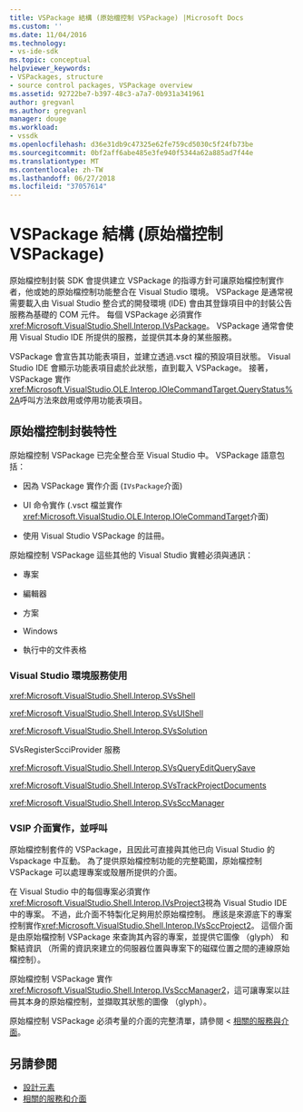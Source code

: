 ```yaml
---
title: VSPackage 結構 (原始檔控制 VSPackage) |Microsoft Docs
ms.custom: ''
ms.date: 11/04/2016
ms.technology:
- vs-ide-sdk
ms.topic: conceptual
helpviewer_keywords:
- VSPackages, structure
- source control packages, VSPackage overview
ms.assetid: 92722be7-b397-48c3-a7a7-0b931a341961
author: gregvanl
ms.author: gregvanl
manager: douge
ms.workload:
- vssdk
ms.openlocfilehash: d36e31db9c47325e62fe759cd5030c5f24fb73be
ms.sourcegitcommit: 0bf2aff6abe485e3fe940f5344a62a885ad7f44e
ms.translationtype: MT
ms.contentlocale: zh-TW
ms.lasthandoff: 06/27/2018
ms.locfileid: "37057614"
---
```

# <a name="vspackage-structure-source-control-vspackage"></a>VSPackage 結構 (原始檔控制 VSPackage)

原始檔控制封裝 SDK 會提供建立 VSPackage 的指導方針可讓原始檔控制實作者，他或她的原始檔控制功能整合在 Visual Studio 環境。 VSPackage 是通常視需要載入由 Visual Studio 整合式的開發環境 (IDE) 會由其登錄項目中的封裝公告服務為基礎的 COM 元件。 每個 VSPackage 必須實作<xref:Microsoft.VisualStudio.Shell.Interop.IVsPackage>。 VSPackage 通常會使用 Visual Studio IDE 所提供的服務，並提供其本身的某些服務。

VSPackage 會宣告其功能表項目，並建立透過.vsct 檔的預設項目狀態。 Visual Studio IDE 會顯示功能表項目處於此狀態，直到載入 VSPackage。 接著，VSPackage 實作<xref:Microsoft.VisualStudio.OLE.Interop.IOleCommandTarget.QueryStatus%2A>呼叫方法來啟用或停用功能表項目。

## <a name="source-control-package-characteristics"></a>原始檔控制封裝特性

原始檔控制 VSPackage 已完全整合至 Visual Studio 中。 VSPackage 語意包括：

-   因為 VSPackage 實作介面 (`IVsPackage`介面)

-   UI 命令實作 (.vsct 檔並實作<xref:Microsoft.VisualStudio.OLE.Interop.IOleCommandTarget>介面)

-   使用 Visual Studio VSPackage 的註冊。

原始檔控制 VSPackage 這些其他的 Visual Studio 實體必須與通訊：

-   專案

-   編輯器

-   方案

-   Windows

-   執行中的文件表格

### <a name="visual-studio-environment-services-that-may-be-consumed"></a>Visual Studio 環境服務使用

<xref:Microsoft.VisualStudio.Shell.Interop.SVsShell>

<xref:Microsoft.VisualStudio.Shell.Interop.SVsUIShell>

<xref:Microsoft.VisualStudio.Shell.Interop.SVsSolution>

SVsRegisterScciProvider 服務

<xref:Microsoft.VisualStudio.Shell.Interop.SVsQueryEditQuerySave>

<xref:Microsoft.VisualStudio.Shell.Interop.SVsTrackProjectDocuments>

<xref:Microsoft.VisualStudio.Shell.Interop.SVsSccManager>

### <a name="vsip-interfaces-implemented-and-called"></a>VSIP 介面實作，並呼叫

原始檔控制套件的 VSPackage，且因此可直接與其他已向 Visual Studio 的 Vspackage 中互動。 為了提供原始檔控制功能的完整範圍，原始檔控制 VSPackage 可以處理專案或殼層所提供的介面。

在 Visual Studio 中的每個專案必須實作<xref:Microsoft.VisualStudio.Shell.Interop.IVsProject3>視為 Visual Studio IDE 中的專案。 不過，此介面不特製化足夠用於原始檔控制。 應該是來源底下的專案控制實作<xref:Microsoft.VisualStudio.Shell.Interop.IVsSccProject2>。 這個介面是由原始檔控制 VSPackage 來查詢其內容的專案，並提供它圖像 （glyph） 和繫結資訊 （所需的資訊來建立的伺服器位置與專案下的磁碟位置之間的連線原始檔控制）。

原始檔控制 VSPackage 實作<xref:Microsoft.VisualStudio.Shell.Interop.IVsSccManager2>，這可讓專案以註冊其本身的原始檔控制，並擷取其狀態的圖像 （glyph）。

原始檔控制 VSPackage 必須考量的介面的完整清單，請參閱 <<c0> [ 相關的服務與介面](../../extensibility/internals/related-services-and-interfaces-source-control-vspackage.md)。

## <a name="see-also"></a>另請參閱

- [設計元素](../../extensibility/internals/source-control-vspackage-design-elements.md)
- [相關的服務和介面](../../extensibility/internals/related-services-and-interfaces-source-control-vspackage.md)